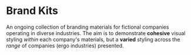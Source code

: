 # **Brand Kits**

An ongoing collection of branding materials for fictional companies operating in diverse industries. The aim is to demonstrate **cohesive** visual styling _within_ each company's materials, but a **varied** styling across the _range_ of companies (ergo industries) presented.
